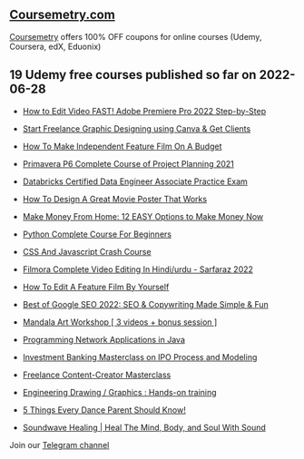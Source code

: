 ## [**Coursemetry.com**](https://coursemetry.com/)

[Coursemetry](https://coursemetry.com/) offers 100% OFF coupons for online courses (Udemy, Coursera, edX, Eduonix)

## **19 Udemy free courses published so far on 2022-06-28**

* [How to Edit Video FAST! Adobe Premiere Pro 2022 Step-by-Step](https://coursemetry.com/how-to-edit-video-fast-adobe-premiere-pro-2022-step-by-step/)

* [Start Freelance Graphic Designing using Canva & Get Clients](https://coursemetry.com/start-freelance-graphic-designing-using-canva-get-clients/)

* [How To Make Independent Feature Film On A Budget](https://coursemetry.com/how-to-make-independent-feature-film-on-a-budget/)

* [Primavera P6 Complete Course of Project Planning 2021](https://coursemetry.com/primavera-p6-complete-course-of-project-planning-2021/)

* [Databricks Certified Data Engineer Associate Practice Exam](https://coursemetry.com/databricks-certified-data-engineer-associate-practice-exam/)

* [How To Design A Great Movie Poster That Works](https://coursemetry.com/how-to-design-a-great-movie-poster-that-works/)

* [Make Money From Home: 12 EASY Options to Make Money Now](https://coursemetry.com/make-money-from-home-12-easy-options-to-make-money-now/)

* [Python Complete Course For Beginners](https://coursemetry.com/python-complete-course-for-beginners/)

* [CSS And Javascript Crash Course](https://coursemetry.com/css-and-javascript-crash-course/)

* [Filmora Complete Video Editing In Hindi/urdu - Sarfaraz 2022](https://coursemetry.com/filmora-complete-video-editing-in-hindi-urdu-sarfaraz-2022/)

* [How To Edit A Feature Film By Yourself](https://coursemetry.com/how-to-edit-a-feature-film-by-yourself/)

* [Best of Google SEO 2022: SEO & Copywriting Made Simple & Fun](https://coursemetry.com/best-of-google-seo-2022-seo-copywriting-made-simple-fun/)

* [Mandala Art Workshop [ 3 videos + bonus session ]](https://coursemetry.com/mandala-art-workshop-3-videos-bonus-session/)

* [Programming Network Applications in Java](https://coursemetry.com/programming-network-applications-in-java/)

* [Investment Banking Masterclass on IPO Process and Modeling](https://coursemetry.com/investment-banking-masterclass-on-ipo-process-and-modeling/)

* [Freelance Content-Creator Masterclass](https://coursemetry.com/freelance-content-creator-masterclass/)

* [Engineering Drawing / Graphics : Hands-on training](https://coursemetry.com/engineering-drawing-graphics-hands-on-training/)

* [5 Things Every Dance Parent Should Know!](https://coursemetry.com/5-things-every-dance-parent-should-know/)

* [Soundwave Healing | Heal The Mind, Body, and Soul With Sound](https://coursemetry.com/soundwave-healing-heal-the-mind-body-and-soul-with-sound/)


Join our [Telegram channel](https://t.me/coursemetry)